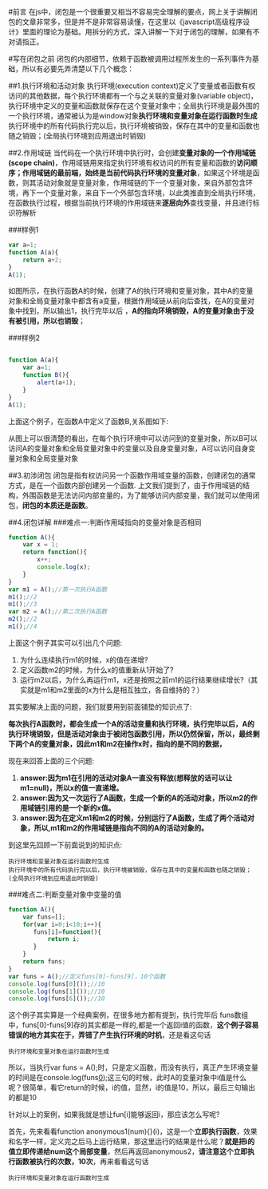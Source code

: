 #前言
在js中，闭包是一个很重要又相当不容易完全理解的要点，网上关于讲解闭包的文章非常多，但是并不是非常容易读懂，在这里以《javascript高级程序设计》里面的理论为基础。用拆分的方式，深入讲解一下对于闭包的理解，如果有不对请指正。

#写在闭包之前
闭包的内部细节，依赖于函数被调用过程所发生的一系列事件为基础，所以有必要先弄清楚以下几个概念：

##1.执行环境和活动对象
执行环境(execution context)定义了变量或者函数有权访问的其他数据，每个执行环境都有一个与之关联的变量对象(variable object)，执行环境中定义的变量和函数就保存在这个变量对象中；全局执行环境是最外围的一个执行环境，通常被认为是window对象**执行环境和变量对象在运行函数时生成**
执行环境中的所有代码执行完以后，执行环境被销毁，保存在其中的变量和函数也随之销毁；(全局执行环境到应用退出时销毁)

##2.作用域链
当代码在一个执行环境中执行时，会创建**变量对象的一个作用域链(scope chain)**，作用域链用来指定执行环境有权访问的所有变量和函数的**访问顺序；**作用域链的最前端，始终是**当前代码执行环境的变量对象**，如果这个环境是函数，则其活动对象就是变量对象，作用域链的下一个变量对象，来自外部包含环境，再下一个变量对象，来自下一个外部包含环境，以此类推直到全局执行环境，在函数执行过程，根据当前执行环境的作用域链来**逐层向外**查找变量，并且进行标识符解析

###样例1

```js
var a=1;
function A(a){
	return a+2;
}
A(1);
```
如图所示，在执行函数A的时候，创建了A的执行环境和变量对象，其中A的变量对象和全局变量对象中都含有a变量，根据作用域链从前向后查找，在A的变量对象中找到，所以输出1，执行完毕以后 ，**A的指向环境销毁，A的变量对象由于没有被引用，所以也销毁**；

###样例2

```js

function A(a){
	var a=1;
	function B(){
		alert(a+1);
	}
}
A(1);
```
上面这个例子，在函数A中定义了函数B,关系图如下:

从图上可以很清楚的看出，在每个执行环境中可以访问到的变量对象，所以B可以访问A的变量对象和全局变量对象中的变量以及自身变量对象，A可以访问自身变量对象和全局变量对象

##3.初涉闭包
闭包是指有权访问另一个函数作用域变量的函数，创建闭包的通常方式，是在一个函数内部创建另一个函数.
上文我们提到了，由于作用域链的结构，外围函数是无法访问内部变量的，为了能够访问内部变量，我们就可以使用闭包，**闭包的本质还是函数**。

##4.闭包详解
###难点一:判断作用域指向的变量对象是否相同

```js
function A(){
    var x = 1;
    return function(){
        x++;
        console.log(x);
    }
}
var m1 = A();//第一次执行A函数
m1();//2
m1();//3
var m2 = A();//第二次执行A函数
m2();//2
m1();//4
```
上面这个例子其实可以引出几个问题:

1. 为什么连续执行m1的时候，x的值在递增?
2. 定义函数m2的时候，为什么x的值重新从1开始了?
3. 运行m2以后，为什么再运行m1，x还是按照之前m1的运行结果继续增长?（其实就是m1和m2里面的x为什么是相互独立，各自维持的？）

其实要解决上面的问题，我们就要用到前面铺垫的知识点了:

**每次执行A函数时，都会生成一个A的活动变量和执行环境，执行完毕以后，A的执行环境销毁，但是活动对象由于被闭包函数引用，所以仍然保留，所以，最终剩下两个A的变量对象，因此m1和m2在操作x时，指向的是不同的数据，**

现在来回答上面的三个问题:

1. **answer:因为m1在引用的活动对象A一直没有释放(想释放的话可以让m1=null)，所以x的值一直递增。**
2. **answer:因为又一次运行了A函数，生成一个新的A的活动对象，所以m2的作用域链引用的是一个新的x值。**
3. **answer:因为在定义m1和m2的时候，分别运行了A函数，生成了两个活动对象，所以,m1和m2的作用域链是指向不同的A的活动对象的。**

到这里先回顾一下前面说到的知识点:

	执行环境和变量对象在运行函数时生成
	执行环境中的所有代码执行完以后，执行环境被销毁，保存在其中的变量和函数也随之销毁；(全局执行环境到应用退出时销毁)

###难点二:判断变量对象中变量的值

```js
function A(){
    var funs=[];
    for(var i=0;i<10;i++){
       funs[i]=function(){
           return i;
       }
    }
    return funs; 
}
var funs = A();//定义funs[0]-funs[9]，10个函数
console.log(funs[0]());//10
console.log(funs[1]());//10
console.log(funs[6]());//10
```

这个例子其实算是一个经典案例，在很多地方都有提到，执行完毕后 funs数组中，funs[0]-funs[9]存的其实都是一样的,都是一个返回i值的函数，**这个例子容易错误的地方其实在于，弄错了产生执行环境的时机**，还是看这句话

	执行环境和变量对象在运行函数时生成

所以，当执行var funs = A();时，只是定义函数，而没有执行，真正产生环境变量的时间是在console.log(funs[0]());这三句的时候，此时A的变量对象中i值是什么呢？很简单，看它return的时候，i的值，显然，i的值是10，所以，最后三句输出的都是10

针对以上的案例，如果我就是想让fun[i]能够返回i，那应该怎么写呢?

首先，先来看看function anonymous1(num){}(i)，这是一个**立即执行函数**，效果和名字一样，定义完之后马上运行结果，那这里运行的结果是什么呢？**就是把i的值立即传递给num这个局部变量**，然后再返回anonymous2，**请注意这个立即执行函数被执行的次数，10次**，再来看看这句话

	执行环境和变量对象在运行函数时生成
